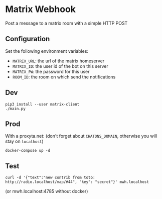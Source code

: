 # Matrix Webhook

Post a message to a matrix room with a simple HTTP POST

## Configuration

Set the following environment variables:

- `MATRIX_URL`: the url of the matrix homeserver
- `MATRIX_ID`: the user id of the bot on this server
- `MATRIX_PW`: the password for this user
- `ROOM_ID`: the room on which send the notifications

## Dev

```
pip3 install --user matrix-client
./main.py
```

## Prod

With a proxyta.net:
(don't forget about `CHATONS_DOMAIN`, otherwise you will stay on `localhost`)

```
docker-compose up -d
```

## Test

```
curl -d '{"text":"new contrib from toto: http://radio.localhost/map/#44", "key": "secret"}' mwh.localhost
```
(or mwh.localhost:4785 without docker)
